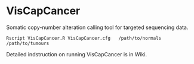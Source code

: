 # VisCapCancer
Somatic copy-number alteration calling tool for targeted sequencing data.
```
Rscript VisCapCancer.R VisCapCancer.cfg   /path/to/normals /path/to/tumours
```

Detailed indstruction on running VisCapCancer is in Wiki.



